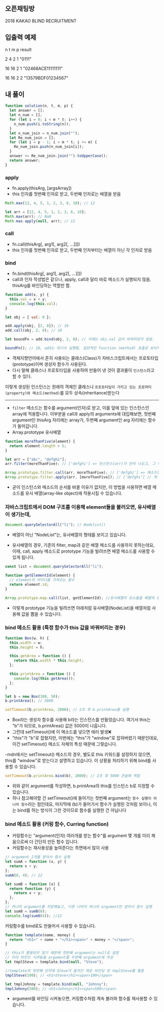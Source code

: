 ## 오픈채팅방

2018 KAKAO BLIND RECRUITMENT

## 입출력 예제

n t m p result

2 4 2 1 "0111"

16 16 2 1 "02468ACE11111111"

16 16 2 2 "13579BDF01234567"

## 내 풀이

```javascript
function solution(n, t, m, p) {
  let answer = [];
  let n_num = [];
  for (let i = 0; i < m * t; i++) {
    n_num.push(i.toString(n));
  }
  let n_num_join = n_num.join("");
  let Re_num_join = [];
  for (let i = p - 1; i < m * t; i += m) {
    Re_num_join.push(n_num_join[i]);
  }
  answer += Re_num_join.join("").toUpperCase();
  return answer;
}
```

### apply

- fn.apply(thisArg, [argsArray])
- this 인자를 첫번째 인자로 받고, 두번째 인자로는 배열을 받음

```javascript
Math.max(12, 4, 5, 1, 2, 3, 6, 10); // 12

let arr = [12, 4, 5, 1, 2, 3, 6, 10];
Math.max(arr); // NaN
Math.max.apply(null, arr); // 12
```

### call

- fn.call(thisArg[, arg1[, arg2[, ...]]])
- this 인자를 첫번째 인자로 받고, 두번째 인자부터는 배열이 아닌 각 인자로 받음

### bind

- fn.bind(thisArg[, arg1[, arg2[, ...]]])
- call과 인자 작성법은 같으나, apply, call과 달리 바로 메소드가 실행되지 않음. thisArg를 바인딩하는 역할만 함.

```javascript
function add(x, y) {
  this.val = x + y;
  console.log(this.val);
}

let obj = { val: 0 };

add.apply(obj, [2, 8]); // 10
add.call(obj, 2, 8); // 10

let boundFn = add.bind(obj, 2, 8); // 이때는 obj.val 값이 바뀌어있지 않음.

boundFn(); // 10, add는 여기서 실행됨. 일반적인 function (method) 호출로 보이지만, 여기엔 this 값이 이미 바인딩 되어있음
```

- 객체지향언어에서 흔히 사용되는 클래스(Class)가 자바스크립트에서는 프로토타입(prototype)이며 생성자 함수가 사용된다.
- 다시 말해 클래스나 프로토타입을 사용하여 만들어 낸 것이 결과물이 `인스턴스`라고 할 수 있다.

이렇게 생성된 인스턴스는 원래의 객체인 클래스나 `프로토타입이 가지고 있는 프로퍼티(property)와 메소드(method)`를 모두 상속(inheritance)받는다

---

- `filter` 메소드는 함수를 argument(인자)로 받고, 이를 앞에 있는 인스턴스인 array에 적용합니다. 이부분을 call과 apply의 arguments에 대입해보면, 첫번째 argument인 thisArg 자리에는 array가, 두번째 argument인 arg 자리에는 함수가 들어갑니다.
- Array.prototype 유사배열

```javascript
function moreThanFive(element) {
  return element.length > 5;
}

let arr = ["abc", "defghi"];
arr.filter(moreThanFive); // ['defghi'] => 인스턴스(arr)가 먼저 나오고, 그 뒤에 메소드(filter)가 등장

Array.prototype.filter.call(arr, moreThanFive); // ['defghi'] => 메소드(filter)가 먼저 나오고, 인스턴스(arr)이 뒤에 나옴
Array.prototype.filter.apply(arr, [moreThanFive]); // ['defghi'] // 위 call과 동일
```

- 굳이 인스턴스와 메소드의 순서를 바꿀 이유가 없지만, 이 방법을 사용하면 배열 메소드를 유사 배열(array-like object)에 적용시킬 수 있습니다.

### 자바스크립트에서 DOM 구조를 이용해 element들을 불러오면, 유사배열이 생기는데,

```javascript
document.querySelectorAll("li"); // Nodelist()
```

- 배열이 아닌 "NodeList"는, 유사배열의 형태를 보이고 있습니다.

- 유사배열의 경우, 기존의 filter, map과 같은 배열 메소드를 사용하지 못하는데요, 이때, call, apply 메소드로 prototype 기능을 빌려쓰면 배열 메소드를 사용할 수 있게 됩니다.

```javascript
const list = document.querySelectorAll("li");

function getElementId(element) {
  // element의 아이디를 가져오는 함수
  return element.id;
}

Array.prototype.map.call(list, getElementId); //유사배열의 요소들을 배열의 요소처럼 사용할 수 있게 함
```

- 이렇게 prototype 기능을 빌려쓰면 아래처럼 유사배열(NodeList)을 배열처럼 사용해 값을 뽑을 수 있습니다.

### bind 메소드 활용 (특정 함수가 this 값을 바꿔버리는 경우)

```javascript
function Box(w, h) {
  this.width = w;
  this.height = h;

  this.getArea = function () {
    return this.width * this.height;
  };

  this.printArea = function () {
    console.log(this.getArea());
  };
}

let b = new Box(100, 50);
b.printArea(); // 5000

setTimeout(b.printArea, 2000); // 2초 후 b.printArea를 실행
```

- Box라는 생성자 함수를 사용해 b라는 인스턴스를 만들었습니다. 여기서 this는 "b"가 되므로, b.printArea() 값은 5000이 나옵니다.
- 그런데 setTimeout()에 이 메소드를 넣으면 에러 발생❌
- "this"가 "b"로 잡혔지만, 이번에는 "this"가 "window"로 잡혀버렸기 때문인데요, 이건 setTimeout() 메소드 자체의 특성 때문에 그렇습니다.

-mdn에서는 setTimeout() 메소드의 경우, 별도로 this 키워드를 설정하지 않으면, this를 "window"로 받는다고 설명하고 있습니다. 이 상황을 처리하기 위해 bind를 사용할 수 있습니다.

```javascript
setTimeout(b.printArea.bind(b), 2000); // 2초 후 5000 콘솔에 찍힘
```

- 위와 같이 argument를 작성하면, b.printArea의 this를 인스턴스 b로 지정할 수 있습니다.
- 하나 참고해야할 건 setTimeout()에 들어가는 첫번째 argument는 `함수 실행이 아니라 함수`라는 점인데요, 마지막에 (b)가 들어가서 함수가 실행된 것처럼 보이나, 이는 bind를 하는 방식이 그런 것이므로 함수를 실행한 건 아닙니다

### bind 메소드 활용 (커링 함수, Curring function)

- 커링함수는 "argument(인자) 여러개를 받는 함수"를 argument 몇 개를 미리 채움으로써 더 간단히 만든 함수 입니다.
- 커링함수는 재사용성을 높여준다는 측면에서 많이 사용

```javascript
// argument 2개를 받아서 함수 실행
let sumA = function (x, y) {
  return x + y;
};
sumA(8, 4); // 12

let sumB = function (x) {
  return function (y) {
    return x + y;
  };
};
// 하나의 argument를 저장해놓고, 다른 나머지 하나의 argument만 받아서 함수 실행
let sum8 = sumB(8);
console.log(sum8(4)); //12
```

커링함수를 bind로도 만들어서 사용할 수 있습니다.

```javascript
function template(name, money) {
  return "<h1>" + name + "</h1><span>" + money + "</span>";
}

// this가 활용되지 않기 때문에 첫번째 argument는 null로 설정
// 미리 바인드 시켜놓을 argument를 두번째 argument에 작성
let tmplSteve = template.bind(null, "Steve");

//template의 첫번째 인자에 Steve가 들어간 채로 바인딩 된 tmplSteve를 활용
tmplSteve(100); // <h1>Steve</h1><span>100</span>

let tmplJohnny = template.bind(null, "Johnny");
tmplJohnny(500); // <h1>Johnny</h1><span>500</span>
```

- argument를 바인딩 시켜놓으면, 커링함수처럼 계속 불러와 함수를 재사용할 수 있습니다.
